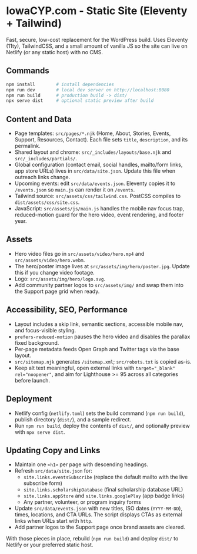 # IowaCYP.com - Static Site (Eleventy + Tailwind)

Fast, secure, low-cost replacement for the WordPress build. Uses Eleventy (11ty), TailwindCSS, and a small amount of vanilla JS so the site can live on Netlify (or any static host) with no CMS.

## Commands
```bash
npm install        # install dependencies
npm run dev        # local dev server on http://localhost:8080
npm run build      # production build -> dist/
npx serve dist     # optional static preview after build
```

## Content and Data
- Page templates: `src/pages/*.njk` (Home, About, Stories, Events, Support, Resources, Contact). Each file sets `title`, `description`, and its permalink.
- Shared layout and chrome: `src/_includes/layouts/base.njk` and `src/_includes/partials/`.
- Global configuration (contact email, social handles, mailto/form links, app store URLs) lives in `src/data/site.json`. Update this file when outreach links change.
- Upcoming events: edit `src/data/events.json`. Eleventy copies it to `/events.json` so `main.js` can render it on `/events`.
- Tailwind source: `src/assets/css/tailwind.css`. PostCSS compiles to `dist/assets/css/site.css`.
- JavaScript: `src/assets/js/main.js` handles the mobile nav focus trap, reduced-motion guard for the hero video, event rendering, and footer year.

## Assets
- Hero video files go in `src/assets/video/hero.mp4` and `src/assets/video/hero.webm`.
- The hero/poster image lives at `src/assets/img/hero/poster.jpg`. Update this if you change video footage.
- Logo: `src/assets/img/hero/logo.svg`.
- Add community partner logos to `src/assets/img/` and swap them into the Support page grid when ready.

## Accessibility, SEO, Performance
- Layout includes a skip link, semantic sections, accessible mobile nav, and focus-visible styling.
- `prefers-reduced-motion` pauses the hero video and disables the parallax fixed background.
- Per-page metadata feeds Open Graph and Twitter tags via the base layout.
- `src/sitemap.njk` generates `/sitemap.xml`; `src/robots.txt` is copied as-is.
- Keep alt text meaningful, open external links with `target="_blank" rel="noopener"`, and aim for Lighthouse >= 95 across all categories before launch.

## Deployment
- Netlify config (`netlify.toml`) sets the build command (`npm run build`), publish directory (`dist/`), and a sample redirect.
- Run `npm run build`, deploy the contents of `dist/`, and optionally preview with `npx serve dist`.

## Updating Copy and Links
- Maintain one `<h1>` per page with descending headings.
- Refresh `src/data/site.json` for:
  - `site.links.eventsSubscribe` (replace the default mailto with the live subscribe form)
  - `site.links.scholarshipDatabase` (final scholarship database URL)
  - `site.links.appStore` and `site.links.googlePlay` (app badge links)
  - Any partner, volunteer, or program inquiry forms
- Update `src/data/events.json` with new titles, ISO dates (`YYYY-MM-DD`), times, locations, and CTA URLs. The script displays CTAs as external links when URLs start with `http`.
- Add partner logos to the Support page once brand assets are cleared.

With those pieces in place, rebuild (`npm run build`) and deploy `dist/` to Netlify or your preferred static host.
